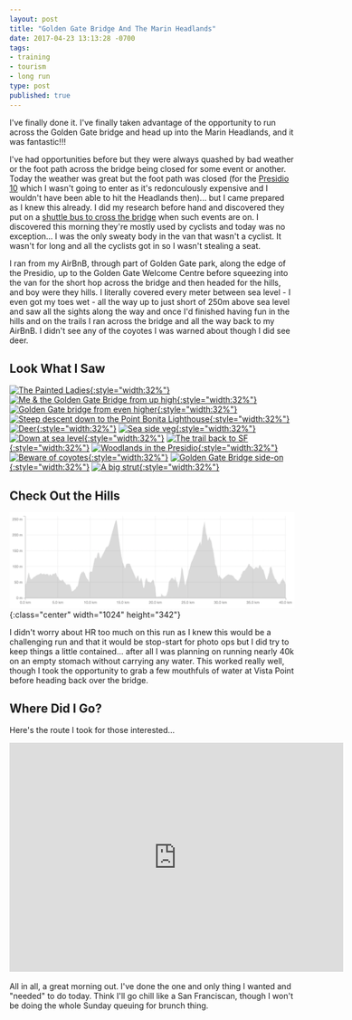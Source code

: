 ```yaml
---
layout: post
title: "Golden Gate Bridge And The Marin Headlands"
date: 2017-04-23 13:13:28 -0700
tags:
- training
- tourism
- long run
type: post
published: true
---
```


I've finally done it. I've finally taken advantage of the opportunity to run across the Golden Gate bridge and head up into the Marin Headlands, and it was fantastic!!!

I've had opportunities before but they were always quashed by bad weather or the foot path across the bridge being closed for some event or another. Today the weather was great but the foot path was closed (for the [Presidio 10](http://presidio10.guardsmen.org/) which I wasn't going to enter as it's redonculously expensive and I wouldn't have been able to hit the Headlands then)... but I came prepared as I knew this already. I did my research before hand and discovered they put on a [shuttle bus to cross the bridge](http://goldengate.org/news/bridge/presidio10race.php) when such events are on. I discovered this morning they're mostly used by cyclists and today was no exception... I was the only sweaty body in the van that wasn't a cyclist. It wasn't for long and all the cyclists got in so I wasn't stealing a seat.

I ran from my AirBnB, through part of Golden Gate park, along the edge of the Presidio, up to the Golden Gate Welcome Centre before squeezing into the van for the short hop across the bridge and then headed for the hills, and boy were they hills. I literally covered every meter between sea level - I even got my toes wet - all the way up to just short of 250m above sea level and saw all the sights along the way and once I'd finished having fun in the hills and on the trails I ran across the bridge and all the way back to my AirBnB. I didn't see any of the coyotes I was warned about though I did see deer.

## Look What I Saw

[![The Painted Ladies](https://dgtzuqphqg23d.cloudfront.net/y8u75zMyYGob_amLwTHh6NFf_mK8Um2NEL3np6WBo0w-2048x1536.jpg){:style="width:32%"}](https://dgtzuqphqg23d.cloudfront.net/y8u75zMyYGob_amLwTHh6NFf_mK8Um2NEL3np6WBo0w-2048x1536.jpg)
[![Me & the Golden Gate Bridge from up high](https://dgtzuqphqg23d.cloudfront.net/rbqsCEzuEa5Nxd2z9Cs9oiamNTMcZ3K2GCpZrcfs9Tk-2048x1536.jpg){:style="width:32%"}](https://dgtzuqphqg23d.cloudfront.net/rbqsCEzuEa5Nxd2z9Cs9oiamNTMcZ3K2GCpZrcfs9Tk-2048x1536.jpg)
[![Golden Gate bridge from even higher](https://dgtzuqphqg23d.cloudfront.net/ECyPtKXyxpxw6GgEY8zfAabBZ1f9-GXXfQx0k2SyREU-2048x1536.jpg){:style="width:32%"}](https://dgtzuqphqg23d.cloudfront.net/ECyPtKXyxpxw6GgEY8zfAabBZ1f9-GXXfQx0k2SyREU-2048x1536.jpg)
[![Steep descent down to the Point Bonita Lighthouse](https://dgtzuqphqg23d.cloudfront.net/-IGEI5O6c04WL6xFomTVwzGP3ACrOK3TiXfaWasoGj8-2048x1536.jpg){:style="width:32%"}](https://dgtzuqphqg23d.cloudfront.net/-IGEI5O6c04WL6xFomTVwzGP3ACrOK3TiXfaWasoGj8-2048x1536.jpg)
[![Deer](https://dgtzuqphqg23d.cloudfront.net/CIjI2znUt54eGeIDc9t0DMxgRS7u3IqbxPdPLmPcyE8-2048x1536.jpg){:style="width:32%"}](https://dgtzuqphqg23d.cloudfront.net/CIjI2znUt54eGeIDc9t0DMxgRS7u3IqbxPdPLmPcyE8-2048x1536.jpg)
[![Sea side veg](https://dgtzuqphqg23d.cloudfront.net/rEX5IJASuQ38fJTbR83oXWeZ5K7PSe_KH4INrXAqIC0-2048x1536.jpg){:style="width:32%"}](https://dgtzuqphqg23d.cloudfront.net/rEX5IJASuQ38fJTbR83oXWeZ5K7PSe_KH4INrXAqIC0-2048x1536.jpg)
[![Down at sea level](https://dgtzuqphqg23d.cloudfront.net/2kzLn-DsYCJmRY5FG47St2rp9RYYI-Y4zzYOPLm2PC0-2048x1536.jpg){:style="width:32%"}](https://dgtzuqphqg23d.cloudfront.net/2kzLn-DsYCJmRY5FG47St2rp9RYYI-Y4zzYOPLm2PC0-2048x1536.jpg)
[![The trail back to SF](https://dgtzuqphqg23d.cloudfront.net/KSkDWl7MBVEhl_V6JWCJSEjFyx8EqiUY74n5e8ISj78-2048x1536.jpg){:style="width:32%"}](https://dgtzuqphqg23d.cloudfront.net/KSkDWl7MBVEhl_V6JWCJSEjFyx8EqiUY74n5e8ISj78-2048x1536.jpg)
[![Woodlands in the Presidio](https://dgtzuqphqg23d.cloudfront.net/VbZSrFDtvvwearDdwy3Do3lR7qj4VYXyeBPosJjf4wY-2048x1536.jpg){:style="width:32%"}](https://dgtzuqphqg23d.cloudfront.net/VbZSrFDtvvwearDdwy3Do3lR7qj4VYXyeBPosJjf4wY-2048x1536.jpg)
[![Beware of coyotes](https://dgtzuqphqg23d.cloudfront.net/FDt-4wq8AYEwJkNxyUqDLlhlkDtBzuM6xkHtVQHrTnw-1536x2048.jpg){:style="width:32%"}](https://dgtzuqphqg23d.cloudfront.net/FDt-4wq8AYEwJkNxyUqDLlhlkDtBzuM6xkHtVQHrTnw-1536x2048.jpg)
[![Golden Gate Bridge side-on](https://dgtzuqphqg23d.cloudfront.net/B9EjqNtP8m-X0DVFT4xTXtuPnlCOAFpDNhmD8bD9UhE-1536x2048.jpg){:style="width:32%"}](https://dgtzuqphqg23d.cloudfront.net/B9EjqNtP8m-X0DVFT4xTXtuPnlCOAFpDNhmD8bD9UhE-1536x2048.jpg)
[![A big strut](https://dgtzuqphqg23d.cloudfront.net/AmoRwZn82MtvtZoKbiqNMI8SkgC28Vs9OvI3w436obc-1536x2048.jpg){:style="width:32%"}](https://dgtzuqphqg23d.cloudfront.net/AmoRwZn82MtvtZoKbiqNMI8SkgC28Vs9OvI3w436obc-1536x2048.jpg)

## Check Out the Hills
![Check out that elevation profile](/img/gg-bridge-headlands-elevation.png){:class="center" width="1024" height="342"}

I didn't worry about HR too much on this run as I knew this would be a challenging run and that it would be stop-start for photo ops but I did try to keep things a little contained... after all I was planning on running nearly 40k on an empty stomach without carrying any water. This worked really well, though I took the opportunity to grab a few mouthfuls of water at Vista Point before heading back over the bridge.

## Where Did I Go?
Here's the route I took for those interested...

<p style="text-align: center">
<iframe height='405' width='590' frameborder='0' allowtransparency='true' scrolling='no' src='https://www.strava.com/activities/955214127/embed/327b5966c0636e2bf5b6a9c8c74367e49c3d263f'></iframe></p>

All in all, a great morning out. I've done the one and only thing I wanted and "needed" to do today. Think I'll go chill like a San Franciscan, though I won't be doing the whole Sunday queuing for brunch thing.
